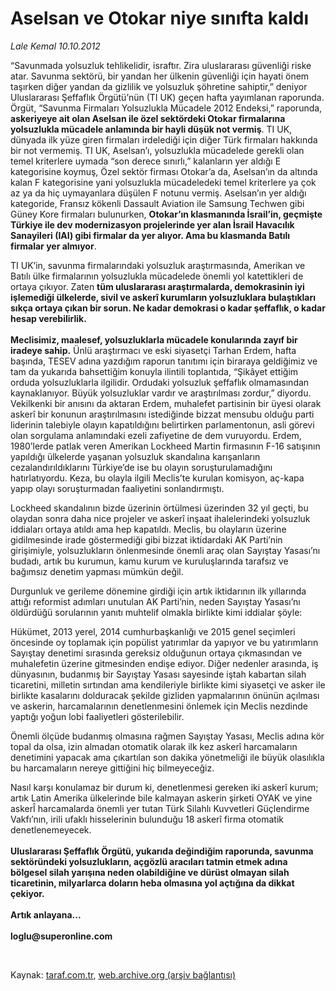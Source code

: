 # Aselsan ve Otokar niye sınıfta kaldı

*Lale Kemal 10.10.2012*

<div class="yazi"><p>“Savunmada yolsuzluk tehlikelidir, israftır. Zira uluslararası güvenliği riske atar. Savunma sektörü, bir yandan her ülkenin güvenliği için hayati önem taşırken diğer yandan da gizlilik ve yolsuzluk şöhretine sahiptir,” deniyor Uluslararası Şeffaflık Örgütü’nün (TI UK) geçen hafta yayımlanan raporunda. Örgüt, “Savunma Firmaları Yolsuzlukla Mücadele 2012 Endeksi,” raporunda, <b>askeriyeye ait olan Aselsan ile özel sektördeki Otokar firmalarına yolsuzlukla mücadele anlamında bir hayli düşük not vermiş</b>. TI UK, dünyada ilk yüze giren firmaları irdelediği için diğer Türk firmaları hakkında bir not vermemiş. TI UK, Aselsan’ı, yolsuzlukla mücadelede gerekli olan temel kriterlere uymada “son derece sınırlı,” kalanların yer aldığı E kategorisine koymuş, Özel sektör firması Otokar’a da, Aselsan’ın da altında kalan F kategorisine yani yolsuzlukla mücadeledeki temel kriterlere ya çok az ya da hiç uymayanlara düşülen F notunu vermiş. Aselsan’ın yer aldığı kategoride, Fransız kökenli Dassault Aviation ile Samsung Techwen gibi Güney Kore firmaları bulunurken, <b>Otokar’ın klasmanında İsrail’in, geçmişte Türkiye ile dev modernizasyon projelerinde yer alan İsrail Havacılık Sanayileri (IAI) gibi firmalar da yer alıyor. Ama bu klasmanda Batılı firmalar yer almıyor</b>. </p>
<p>TI UK’in, savunma firmalarındaki yolsuzluk araştırmasında, Amerikan ve Batılı ülke firmalarının yolsuzlukla mücadelede önemli yol katettikleri de ortaya çıkıyor. Zaten <b>tüm uluslararası araştırmalarda, demokrasinin iyi işlemediği ülkelerde, sivil ve askerî kurumların yolsuzluklara bulaştıkları sıkça ortaya çıkan bir sorun. Ne kadar demokrasi o kadar şeffaflık, o kadar hesap verebilirlik.<br/><br/></b><b>Meclisimiz, maalesef, yolsuzluklarla mücadele konularında zayıf bir iradeye sahip.</b> Ünlü araştırmacı ve eski siyasetçi Tarhan Erdem, hafta başında, TESEV adına yazdığım raporun tanıtımı için biraraya geldiğimiz ve tam da yukarıda bahsettiğim konuyla ilintili toplantıda, “Şikâyet ettiğim orduda yolsuzluklarla ilgilidir. Ordudaki yolsuzluk şeffaflık olmamasından kaynaklanıyor. Büyük yolsuzluklar vardır ve araştırılması zordur,” diyordu. Vekilkenki bir anısını da aktaran Erdem, muhalefet partisinin bir üyesi olarak askerî bir konunun araştırılmasını istediğinde bizzat mensubu olduğu parti liderinin talebiyle olayın kapatıldığını belirtirken parlamentonun, asli görevi olan sorgulama anlamındaki ezeli zafiyetine de dem vuruyordu. Erdem, 1980’lerde patlak veren Amerikan Lockheed Martin firmasının F-16 satışının yapıldığı ülkelerde yaşanan yolsuzluk skandalına karışanların cezalandırıldıklarını Türkiye’de ise bu olayın soruşturulamadığını hatırlatıyordu. Keza, bu olayla ilgili Meclis’te kurulan komisyon, aç-kapa yapıp olayı soruşturmadan faaliyetini sonlandırmıştı. </p>
<p>Lockheed skandalının bizde üzerinin örtülmesi üzerinden 32 yıl geçti, bu olaydan sonra daha nice projeler ve askerî inşaat ihalelerindeki yolsuzluk iddiaları ortaya atıldı ama hep kapatıldı. Meclis, bu olayların üzerine gidilmesinde irade göstermediği gibi bizzat iktidardaki AK Parti’nin girişimiyle, yolsuzlukların önlenmesinde önemli araç olan Sayıştay Yasası’nı budadı, artık bu kurumun, kamu kurum ve kuruluşlarında tarafsız ve bağımsız denetim yapması mümkün değil. </p>
<p>Durgunluk ve gerileme dönemine girdiği için artık iktidarının ilk yıllarında attığı reformist adımları unutulan AK Parti’nin, neden Sayıştay Yasası’nı öldürdüğü sorularının yanıtı muhtelif olmakla birlikte kimi iddialar şöyle:</p>
<p>Hükümet, 2013 yerel, 2014 cumhurbaşkanlığı ve 2015 genel seçimleri öncesinde oy toplamak için popülist yatırımlar da yapıyor ve bu yatırımların Sayıştay denetimi sırasında gereksiz olduğunun ortaya çıkmasından ve muhalefetin üzerine gitmesinden endişe ediyor. Diğer nedenler arasında, iş dünyasının, budanmış bir Sayıştay Yasası sayesinde iştah kabartan silah ticaretini, milletin sırtından ama kendileriyle birlikte kimi siyasetçi ve asker ile birlikte kasalarını dolduracak şekilde gizliden yapmalarının önünün açılması ve askerin, harcamalarının denetlenmesini önlemek için Meclis nezdinde yaptığı yoğun lobi faaliyetleri gösterilebilir. </p>
<p>Önemli ölçüde budanmış olmasına rağmen Sayıştay Yasası, Meclis adına kör topal da olsa, izin almadan otomatik olarak ilk kez askerî harcamaların denetimini yapacak ama çıkartılan son dakika yönetmeliği ile büyük olasılıkla bu harcamaların nereye gittiğini hiç bilmeyeceğiz.</p>
<p>Nasıl karşı konulamaz bir durum ki, denetlenmesi gereken iki askerî kurum; artık Latin Amerika ülkelerinde bile kalmayan askerin şirketi OYAK ve yine askerÎ harcamalarda önemli yer tutan Türk Silahlı Kuvvetleri Güçlendirme Vakfı’nın, irili ufaklı hisselerinin bulunduğu 18 askerî firma otomatik denetlenemeyecek.<br/><br/><b>Uluslararası Şeffaflık Örgütü, yukarıda değindiğim raporunda, savunma sektöründeki yolsuzlukların, açgözlü aracıları tatmin etmek adına bölgesel silah yarışına neden olabildiğine ve dürüst olmayan silah ticaretinin, milyarlarca doların heba olmasına yol açtığına da dikkat çekiyor.<br/><br/></b><b>Artık anlayana...<br/><br/></b><b>loglu@superonline.com</b></p>
<p> </p>
</div>

Kaynak: [taraf.com.tr](http://www.taraf.com.tr/lale-kemal/makale-aselsan-ve-otokar-niye-sinifta-kaldi.htm), [web.archive.org (arşiv bağlantısı)](http://web.archive.org/web/20130818014432/http://www.taraf.com.tr/lale-kemal/makale-aselsan-ve-otokar-niye-sinifta-kaldi.htm)
